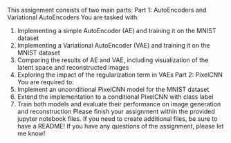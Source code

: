 This assignment consists of two main parts:
Part 1: AutoEncoders and Variational AutoEncoders
You are tasked with:
1.	Implementing a simple AutoEncoder (AE) and training it on the MNIST dataset
2.	Implementing a Variational AutoEncoder (VAE) and training it on the MNIST dataset
3.	Comparing the results of AE and VAE, including visualization of the latent space and reconstructed images
4.	Exploring the impact of the regularization term in VAEs
Part 2: PixelCNN
You are required to:
1.	Implement an unconditional PixelCNN model for the MNIST dataset
2.	Extend the implementation to a conditional PixelCNN with class label
3.	Train both models and evaluate their performance on image generation and reconstruction
Please finish your assignment within the provided jupyter notebook files. If you need to create additional files, be sure to have a README!
If you have any questions of the assignment, please let me know!


